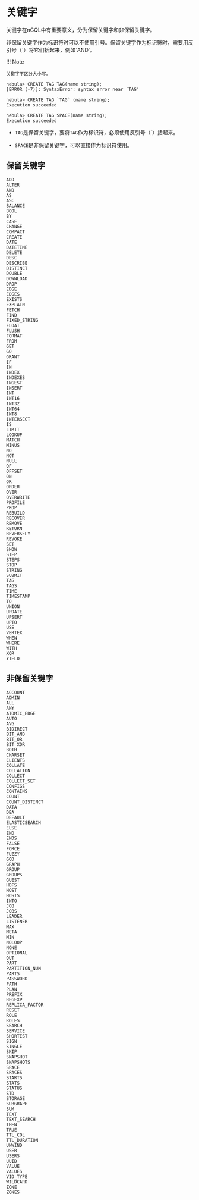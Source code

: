 # 关键字

关键字在nGQL中有重要意义，分为保留关键字和非保留关键字。

非保留关键字作为标识符时可以不使用引号。保留关键字作为标识符时，需要用反引号（\`）将它们括起来，例如\`AND\`。

!!! Note

    关键字不区分大小写。

```ngql
nebula> CREATE TAG TAG(name string);
[ERROR (-7)]: SyntaxError: syntax error near `TAG'

nebula> CREATE TAG `TAG` (name string);
Execution succeeded

nebula> CREATE TAG SPACE(name string);
Execution succeeded
```

- `TAG`是保留关键字，要将`TAG`作为标识符，必须使用反引号（\`）括起来。

- `SPACE`是非保留关键字，可以直接作为标识符使用。

## 保留关键字

```ngql
ADD
ALTER
AND
AS
ASC
BALANCE
BOOL
BY
CASE
CHANGE
COMPACT
CREATE
DATE
DATETIME
DELETE
DESC
DESCRIBE
DISTINCT
DOUBLE
DOWNLOAD
DROP
EDGE
EDGES
EXISTS
EXPLAIN
FETCH
FIND
FIXED_STRING
FLOAT
FLUSH
FORMAT
FROM
GET
GO
GRANT
IF
IN
INDEX
INDEXES
INGEST
INSERT
INT
INT16
INT32
INT64
INT8
INTERSECT
IS
LIMIT
LOOKUP
MATCH
MINUS
NO
NOT
NULL
OF
OFFSET
ON
OR
ORDER
OVER
OVERWRITE
PROFILE
PROP
REBUILD
RECOVER
REMOVE
RETURN
REVERSELY
REVOKE
SET
SHOW
STEP
STEPS
STOP
STRING
SUBMIT
TAG
TAGS
TIME
TIMESTAMP
TO
UNION
UPDATE
UPSERT
UPTO
USE
VERTEX
WHEN
WHERE
WITH
XOR
YIELD
```

## 非保留关键字

```ngql
ACCOUNT
ADMIN
ALL
ANY
ATOMIC_EDGE
AUTO
AVG
BIDIRECT
BIT_AND
BIT_OR
BIT_XOR
BOTH
CHARSET
CLIENTS
COLLATE
COLLATION
COLLECT
COLLECT_SET
CONFIGS
CONTAINS
COUNT
COUNT_DISTINCT
DATA
DBA
DEFAULT
ELASTICSEARCH
ELSE
END
ENDS
FALSE
FORCE
FUZZY
GOD
GRAPH
GROUP
GROUPS
GUEST
HDFS
HOST
HOSTS
INTO
JOB
JOBS
LEADER
LISTENER
MAX
META
MIN
NOLOOP
NONE
OPTIONAL
OUT
PART
PARTITION_NUM
PARTS
PASSWORD
PATH
PLAN
PREFIX
REGEXP
REPLICA_FACTOR
RESET
ROLE
ROLES
SEARCH
SERVICE
SHORTEST
SIGN
SINGLE
SKIP
SNAPSHOT
SNAPSHOTS
SPACE
SPACES
STARTS
STATS
STATUS
STD
STORAGE
SUBGRAPH
SUM
TEXT
TEXT_SEARCH
THEN
TRUE
TTL_COL
TTL_DURATION
UNWIND
USER
USERS
UUID
VALUE
VALUES
VID_TYPE
WILDCARD
ZONE
ZONES
```